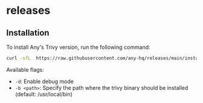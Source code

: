 # releases

## Installation

To install Any's Trivy version, run the following command:

```bash
curl -sfL  https://raw.githubusercontent.com/any-hq/releases/main/install.sh | sudo sh -s -- -b /usr/local/bin latest
```

Available flags:

- `-d`: Enable debug mode
- `-b <path>`: Specify the path where the trivy binary should be installed (default: /usr/local/bin)
